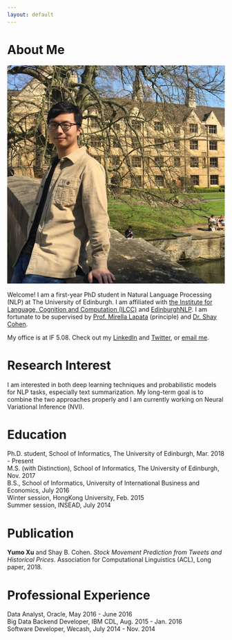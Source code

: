 ```yaml
---
layout: default
---
```


# **About Me**

<img class="profile-picture" src="photo.JPG">

Welcome! I am a first-year PhD student in Natural Language Processing (NLP) at The University of Edinburgh. I am affiliated with [the Institute for Language, Cognition and Computation (ILCC)](http://web.inf.ed.ac.uk/ilcc) and [EdinburghNLP](http://edinburghnlp.inf.ed.ac.uk/). I am fortunate to be supervised by [Prof. Mirella Lapata](http://homepages.inf.ed.ac.uk/mlap/) (principle) and [Dr. Shay Cohen](http://homepages.inf.ed.ac.uk/scohen/).

My office is at IF 5.08. Check out my [LinkedIn](https://www.linkedin.com/in/yumo-xu-aa81aba5)
and [Twitter](https://twitter.com/yumo_xu), or [email me](mailto:s1617290@sms.ed.ac.uk).   

# **Research Interest**

I am interested in both deep learning techniques and probabilistic models for NLP tasks, especially text summarization. My long-term goal is to combine the two approaches properly and I am currently working on Neural Variational Inference (NVI).

# **Education**

Ph.D. student, School of Informatics, The University of Edinburgh, Mar. 2018 - Present  
M.S. (with Distinction), School of Informatics, The University of Edinburgh, Nov. 2017  
B.S., School of Informatics, University of International Business and Economics, July 2016  
Winter session, HongKong University, Feb. 2015  
Summer session, INSEAD, July 2014  

# **Publication**
**Yumo Xu** and Shay B. Cohen. *Stock Movement Prediction from Tweets and Historical Prices*. Association for Computational Linguistics (ACL), Long paper, 2018.

# **Professional Experience**

Data Analyst, Oracle, May 2016 - June 2016  
Big Data Backend Developer, IBM CDL, Aug. 2015 - Jan. 2016  
Software Developer, Wecash, July 2014 - Nov. 2014

<!--
- Area of research: text summarisation  
- Supervisor: Prof. Mirella Lapata and Dr. Shay Cohen  
- Sponsor: [IARPA](https://www.iarpa.gov/)

- Area of study: NLP and machine learning  
- Supervisor: Dr. Shay Cohen

- Area of study: text mining and social computing  
- Supervisor: Prof. Bing Li  


## HONORS AND AWARDS
* MATERIAL PhD Studentship, UoE  
* Comprehensive Scholarship \* 2, UIBE  
* University Outstanding Graduation Dissertation 1st, UIBE  
* Mobile Application Development Challenge 1st, UIBE
* Entrepreneurship Summer School "Presentation to Investors" 1st, Brussels 
* China Undergraduate Mathematical Contest in Modeling, First Prize, Beijing 
* Electronic Commerce Innovation Challenge, Grand Prize, Beijing 
-->
&nbsp;&nbsp;
&nbsp;&nbsp;
&nbsp;&nbsp;